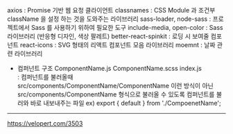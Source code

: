 axios                       : Promise 기반 웹 요청 클라이언트
classnames                  : CSS Module 과 조건부 className 을 설정 하는 것을 도와주는 라이브러리
sass-loader, node-sass      : 프로젝트에서 Sass 를 사용하기 위하여 필요한 도구
include-media, open-color   : Sass 라이브러리 (반응형 디자인, 색상 팔레트)
better-react-spinkit        : 로딩 시 보여줄 컴포넌트
react-icons                 : SVG 형태의 리액트 컴포넌트 모음 라이브러리
moemnt                      : 날짜 관련 라이브러리

* 컴퍼넌트 구조
ComponentName.js
ComponentName.scss
index.js    
: 컴퍼넌트를 불러올때 src/components/ComponentName/ComponentName 이런 방식이 아닌 src/components/ComponentName 형식으로 불러올 수 있도록 컴퍼넌트를 불러와 바로 내보내주는 파일
ex) export { default } from './CompoenetName';

*****
https://velopert.com/3503
